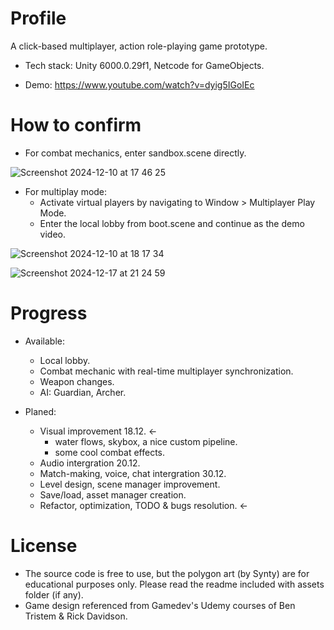 # Profile
A click-based multiplayer, action role-playing game prototype.
- Tech stack: Unity 6000.0.29f1,  Netcode for GameObjects.
* Demo: https://www.youtube.com/watch?v=dyig5IGoIEc
   
# How to confirm
* For combat mechanics, enter sandbox.scene directly.
  
![Screenshot 2024-12-10 at 17 46 25](https://github.com/user-attachments/assets/75e700f1-e92c-4c4d-99bb-ed7a27b768e4)


* For multiplay mode:
  - Activate virtual players by navigating to Window > Multiplayer Play Mode. 
  - Enter the local lobby from boot.scene and continue as the demo video.
    
 ![Screenshot 2024-12-10 at 18 17 34](https://github.com/user-attachments/assets/133a7746-6849-4c3f-bb4b-b2ac8e5372d6)

![Screenshot 2024-12-17 at 21 24 59](https://github.com/user-attachments/assets/19b751a4-4f44-4f59-a830-ba5de939b9df)


# Progress
* Available:
  - Local lobby.
  - Combat mechanic with real-time multiplayer synchronization.
  - Weapon changes.
  - AI: Guardian, Archer.
    
* Planed:
  - Visual improvement 18.12. <-
     - water flows, skybox, a nice custom pipeline.
     - some cool combat effects.
  - Audio intergration 20.12.
  - Match-making, voice, chat intergration 30.12.
  - Level design, scene manager improvement.
  - Save/load, asset manager creation.
  - Refactor, optimization, TODO & bugs resolution. <-
 # License
 - The source code is free to use, but the polygon art (by Synty) are for educational purposes only. Please read the readme included with assets folder (if any).
 - Game design referenced from Gamedev's Udemy courses of Ben Tristem & Rick Davidson.
